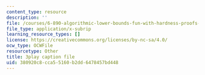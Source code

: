 ```yaml
---
content_type: resource
description: ''
file: /courses/6-890-algorithmic-lower-bounds-fun-with-hardness-proofs-fall-2014/380920c8cca55160b2dd6478457bd448_5GEKCOhiqro.vtt
file_type: application/x-subrip
learning_resource_types: []
license: https://creativecommons.org/licenses/by-nc-sa/4.0/
ocw_type: OCWFile
resourcetype: Other
title: 3play caption file
uid: 380920c8-cca5-5160-b2dd-6478457bd448
---
```

